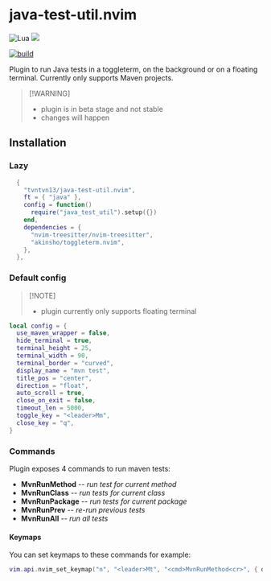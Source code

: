 # java-test-util.nvim

![Lua](https://img.shields.io/badge/lua-%232C2D72.svg?style=for-the-badge&logo=lua&logoColor=white)
<img src="https://img.shields.io/badge/NeoVim-%2357A143.svg?&style=for-the-badge&logo=neovim&logoColor=white">

[![build](https://github.com/tvntvn13/java-test-util.nvim/actions/workflows/tests.yml/badge.svg)](https://github.com/tvntvn13/java-test-util.nvim/actions/workflows/tests.yml)

Plugin to run Java tests in a toggleterm, on the background or on a floating terminal.
Currently only supports Maven projects.

> \[!WARNING\]
>
> - plugin is in beta stage and not stable
> - changes will happen

## Installation

### Lazy

```lua
  {
    "tvntvn13/java-test-util.nvim",
    ft = { "java" },
    config = function()
      require("java_test_util").setup({})
    end,
    dependencies = {
      "nvim-treesitter/nvim-treesitter",
      "akinsho/toggleterm.nvim",
    },
  },
```

### Default config

> \[!NOTE\]
>
> - plugin currently only supports floating terminal

```lua
local config = {
  use_maven_wrapper = false, 
  hide_terminal = true, 
  terminal_height = 25,
  terminal_width = 90,
  terminal_border = "curved", 
  display_name = "mvn test", 
  title_pos = "center",
  direction = "float",
  auto_scroll = true,
  close_on_exit = false,
  timeout_len = 5000,
  toggle_key = "<leader>Mm",
  close_key = "q",
}
```

### Commands

Plugin exposes 4 commands to run maven tests:

- **MvnRunMethod** -- _run test for current method_
- **MvnRunClass** -- _run tests for current class_
- **MvnRunPackage** -- _run tests for current package_
- **MvnRunPrev** -- _re-run previous tests_
- **MvnRunAll** -- _run all tests_

#### Keymaps

You can set keymaps to these commands for example:

```lua
vim.api.nvim_set_keymap("n", "<leader>Mt", "<cmd>MvnRunMethod<cr>", { desc = "Run tests for current method", noremap = true, silent = true})
```
